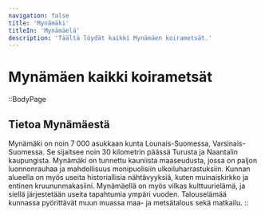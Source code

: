 ```yaml
---
navigation: false
title: 'Mynämäki'
titleIn: 'Mynämäelä'
description: 'Täältä löydät kaikki Mynämäen koirametsät.'
---
```

# Mynämäen kaikki koirametsät

::BodyPage
## Tietoa Mynämäestä
Mynämäki on noin 7 000 asukkaan kunta Lounais-Suomessa, Varsinais-Suomessa. Se sijaitsee noin 30 kilometrin päässä Turusta ja Naantalin kaupungista. Mynämäki on tunnettu kauniista maaseudusta, jossa on paljon luonnonrauhaa ja mahdollisuus monipuolisiin ulkoiluharrastuksiin. Kunnan alueella on myös useita historiallisia nähtävyyksiä, kuten muinaiskirkko ja entinen kruununmakasiini. Mynämäellä on myös vilkas kulttuurielämä, ja siellä järjestetään useita tapahtumia ympäri vuoden. Talouselämää kunnassa pyörittävät muun muassa maa- ja metsätalous sekä matkailu.
::